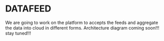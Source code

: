 
# DATAFEED 
We are going to work on the platform to accepts the feeds and aggregate  the data into cloud  in different forms. 
Architecture diagram coming soon!!! stay tuned!!!

